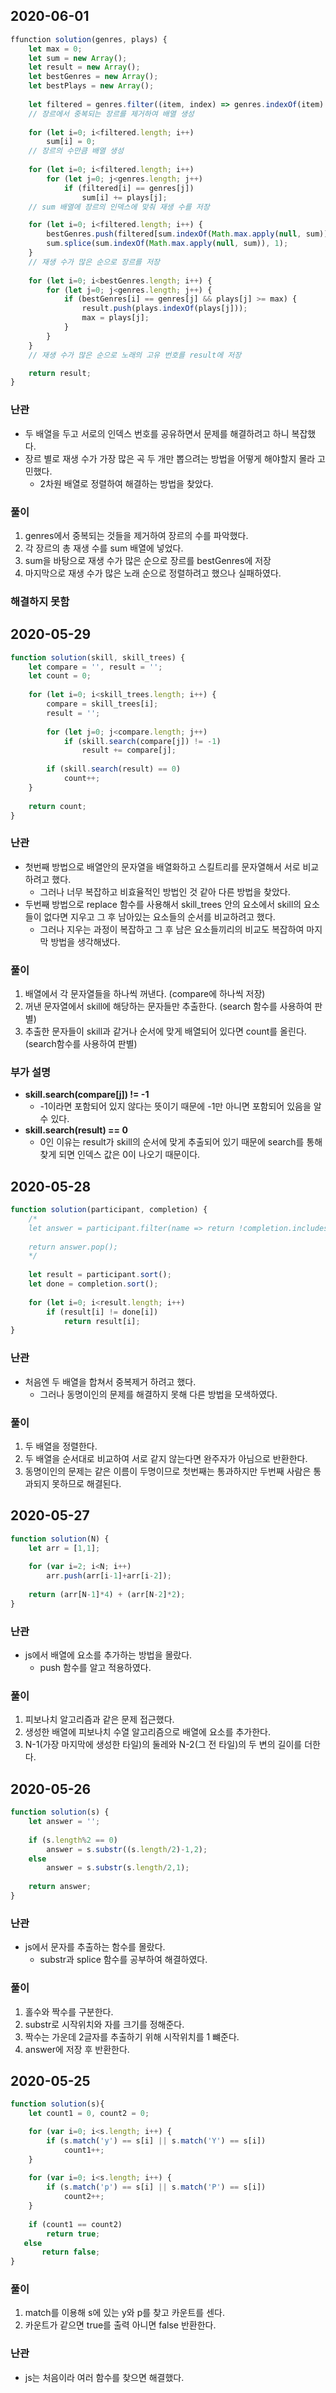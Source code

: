 2020-06-01
-----------

```Javascript
ffunction solution(genres, plays) {
    let max = 0;
    let sum = new Array();
    let result = new Array();
    let bestGenres = new Array();
    let bestPlays = new Array();
    
    let filtered = genres.filter((item, index) => genres.indexOf(item) == index);
    // 장르에서 중복되는 장르를 제거하여 배열 생성
    
    for (let i=0; i<filtered.length; i++)
        sum[i] = 0;
    // 장르의 수만큼 배열 생성
    
    for (let i=0; i<filtered.length; i++)
        for (let j=0; j<genres.length; j++) 
            if (filtered[i] == genres[j]) 
                sum[i] += plays[j];
    // sum 배열에 장르의 인덱스에 맞춰 재생 수를 저장

    for (let i=0; i<filtered.length; i++) {
        bestGenres.push(filtered[sum.indexOf(Math.max.apply(null, sum))]);
        sum.splice(sum.indexOf(Math.max.apply(null, sum)), 1);
    }
    // 재생 수가 많은 순으로 장르를 저장
    
    for (let i=0; i<bestGenres.length; i++) {
        for (let j=0; j<genres.length; j++) {
            if (bestGenres[i] == genres[j] && plays[j] >= max) {
                result.push(plays.indexOf(plays[j]));
                max = plays[j];
            }
        }
    }
    // 재생 수가 많은 순으로 노래의 고유 번호를 result에 저장

    return result;
}
```  

### 난관
- 두 배열을 두고 서로의 인덱스 번호를 공유하면서 문제를 해결하려고 하니 복잡했다.
- 장르 별로 재생 수가 가장 많은 곡 두 개만 뽑으려는 방법을 어떻게 해야할지 몰라 고민했다.
    - 2차원 배열로 정렬하여 해결하는 방법을 찾았다.

### 풀이
1. genres에서 중복되는 것들을 제거하여 장르의 수를 파악했다.
2. 각 장르의 총 재생 수를 sum 배열에 넣었다.
3. sum을 바탕으로 재생 수가 많은 순으로 장르를 bestGenres에 저장
4. 마지막으로 재생 수가 많은 노래 순으로 정렬하려고 했으나 실패하였다.

### 해결하지 못함


2020-05-29
-----------

```Javascript
function solution(skill, skill_trees) {
    let compare = '', result = '';
    let count = 0;
    
    for (let i=0; i<skill_trees.length; i++) {
        compare = skill_trees[i];
        result = '';
        
        for (let j=0; j<compare.length; j++) 
            if (skill.search(compare[j]) != -1)
                result += compare[j];
        
        if (skill.search(result) == 0) 
            count++;
    }
    
    return count;
}
```  

### 난관
- 첫번째 방법으로 배열안의 문자열을 배열화하고 스킬트리를 문자열해서 서로 비교하려고 했다.
    - 그러나 너무 복잡하고 비효율적인 방법인 것 같아 다른 방법을 찾았다.
- 두번째 방법으로 replace 함수를 사용해서 skill_trees 안의 요소에서 skill의 요소들이 없다면 지우고 그 후 남아있는 요소들의 순서를 비교하려고 했다.
    - 그러나 지우는 과정이 복잡하고 그 후 남은 요소들끼리의 비교도 복잡하여 마지막 방법을 생각해냈다.

### 풀이
1. 배열에서 각 문자열들을 하나씩 꺼낸다. (compare에 하나씩 저장)
2. 꺼낸 문자열에서 skill에 해당하는 문자들만 추출한다. (search 함수를 사용하여 판별)
3. 추출한 문자들이 skill과 같거나 순서에 맞게 배열되어 있다면 count를 올린다. (search함수를 사용하여 판별)

### 부가 설명
- **skill.search(compare[j]) != -1**
    - -1이라면 포함되어 있지 않다는 뜻이기 때문에 -1만 아니면 포함되어 있음을 알 수 있다.
- **skill.search(result) == 0**
    - 0인 이유는 result가 skill의 순서에 맞게 추출되어 있기 때문에 search를 통해 찾게 되면 인덱스 값은 0이 나오기 때문이다.


2020-05-28
-----------

```Javascript
function solution(participant, completion) {       
    /* 
    let answer = participant.filter(name => return !completion.includes(name));
    
    return answer.pop(); 
    */
    
    let result = participant.sort();
    let done = completion.sort();
    
    for (let i=0; i<result.length; i++)
        if (result[i] != done[i])
            return result[i];
}
```  

### 난관
- 처음엔 두 배열을 합쳐서 중복제거 하려고 했다.
    - 그러나 동명이인의 문제를 해결하지 못해 다른 방법을 모색하였다.

### 풀이
1. 두 배열을 정렬한다.  
2. 두 배열을 순서대로 비교하여 서로 같지 않는다면 완주자가 아님으로 반환한다.
3. 동명이인의 문제는 같은 이름이 두명이므로 첫번째는 통과하지만 두번째 사람은 통과되지 못하므로 해결된다.


2020-05-27
-----------

```Javascript
function solution(N) {
    let arr = [1,1];
    
    for (var i=2; i<N; i++)
        arr.push(arr[i-1]+arr[i-2]);
    
    return (arr[N-1]*4) + (arr[N-2]*2);
}
```  

### 난관
- js에서 배열에 요소를 추가하는 방법을 몰랐다.
    - push 함수를 알고 적용하였다.

### 풀이
1. 피보나치 알고리즘과 같은 문제 접근했다.   
2. 생성한 배열에 피보나치 수열 알고리즘으로 배열에 요소를 추가한다.
3. N-1(가장 마지막에 생성한 타일)의 둘레와 N-2(그 전 타일)의 두 변의 길이를 더한다.


2020-05-26
-----------

```Javascript
function solution(s) {
    let answer = '';
    
    if (s.length%2 == 0) 
        answer = s.substr((s.length/2)-1,2);
    else
        answer = s.substr(s.length/2,1);
    
    return answer;
}
```  

### 난관
- js에서 문자를 추출하는 함수를 몰랐다.
    - substr과 splice 함수를 공부하여 해결하였다.

### 풀이
1. 홀수와 짝수를 구분한다.   
2. substr로 시작위치와 자를 크기를 정해준다.   
3. 짝수는 가운데 2글자를 추출하기 위해 시작위치를 1 뺴준다.   
4. answer에 저장 후 반환한다.   


2020-05-25
-----------

```Javascript
function solution(s){
    let count1 = 0, count2 = 0;

    for (var i=0; i<s.length; i++) {
        if (s.match('y') == s[i] || s.match('Y') == s[i])
            count1++;
    }
    
    for (var i=0; i<s.length; i++) {
        if (s.match('p') == s[i] || s.match('P') == s[i])
            count2++;
    }
    
    if (count1 == count2)
        return true;
   else 
       return false;
}
```

### 풀이
1. match를 이용해 s에 있는 y와 p를 찾고 카운트를 센다.   
2. 카운트가 같으면 true를 출력 아니면 false 반환한다.   

### 난관
- js는 처음이라 여러 함수를 찾으면 해결했다.    